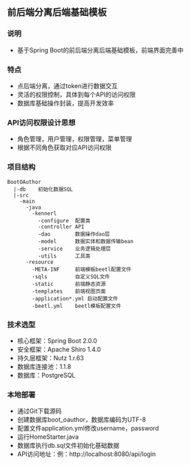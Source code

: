## 前后端分离后端基础模板
### 说明
- 基于Spring Boot的前后端分离后端基础模板，前端界面完善中

### 特点
- 点后端分离，通过token进行数据交互
- 灵活的权限控制，具体到每个API的访问权限
- 数据库基础操作封装，提高开发效率

### API访问权限设计思想
- 角色管理，用户管理，权限管理，菜单管理
- 根据不同角色获取对应API访问权限

### 项目结构
```
BootOAuthor
  |-db    初始化数据SQL
  |-src
    -main
      -java
        -kennerl
          -configure  配置类
          -controller API
          -dao        数据操作dao层
          -model      数据实体和数据传输bean
          -service    业务逻辑处理层
          -utils      工具类
      -resource
        -META-INF     前端模板beetl配置文件
        -sqls         自定义SQL文件
        -static       前端静态资源
        -templates    前端视图页面
        -application*.yml 启动配置文件
        -beetl.yml    beetl模板配置文件
```


### 技术选型
- 核心框架：Spring Boot 2.0.0
- 安全框架：Apache Shiro 1.4.0
- 持久层框架：Nutz 1.r.63
- 数据库连接池：1.1.8
- 数据库：PostgreSQL

### 本地部署
- 通过Git下载源码
- 创建数据库boot_oauthor，数据库编码为UTF-8
- 配置文件application.yml修改username，password
- 运行HomeStarter.java
- 数据库执行db.sql文件初始化基础数据
- API访问地址：例：http://localhost:8080/api/login
